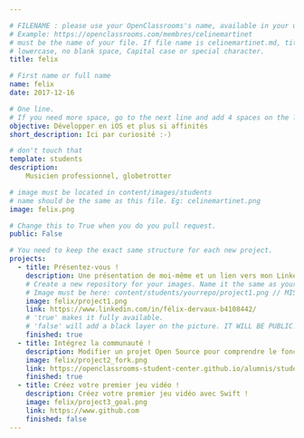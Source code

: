```yaml
---

# FILENAME : please use your OpenClassrooms's name, available in your url.
# Example: https://openclassrooms.com/membres/celinemartinet
# must be the name of your file. If file name is celinemartinet.md, title is celinemartinet.
# lowercase, no blank space, Capital case or special character.
title: felix

# First name or full name
name: felix
date: 2017-12-16

# One line.
# If you need more space, go to the next line and add 4 spaces on the left, as in 'description'.
objective: Développer en iOS et plus si affinités
short_description: Ici par curiosité :-)

# don't touch that
template: students
description:
    Musicien professionnel, globetrotter

# image must be located in content/images/students
# name should be the same as this file. Eg: celinemartinet.png
image: felix.png

# Change this to True when you do you pull request.
public: False

# You need to keep the exact same structure for each new project.
projects:
  - title: Présentez-vous !
    description: Une présentation de moi-même et un lien vers mon LinkedIn.
    # Create a new repository for your images. Name it the same as your nickname and profile picture. //done
    # Image must be here: content/students/yourrepo/project1.png // MISTAKE?
    image: felix/project1.png
    link: https://www.linkedin.com/in/félix-dervaux-b4108442/
    # 'true' makes it fully available.
    # 'false' will add a black layer on the picture. IT WILL BE PUBLIC!
    finished: true
  - title: Intégrez la communauté !
    description: Modifier un projet Open Source pour comprendre le fonctionnement de Git, de Github et des pull requests. 
    image: felix/project2_fork.png
    link: https://openclassrooms-student-center.github.io/alumnis/students/felix.html
    finished: true
  - title: Créez votre premier jeu vidéo !
    description: Créez votre premier jeu vidéo avec Swift !
    image: felix/project3_goal.png
    link: https://www.github.com
    finished: false
---
```

